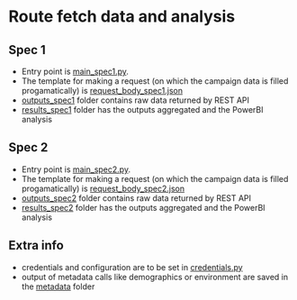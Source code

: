 # Route fetch data and analysis 


## Spec 1

* Entry point is  [main_spec1.py](main_spec1.py). 
* The template for making a request (on which the campaign data is filled progamatically) is [request_body_spec1.json](request_body_spec1.json)
* [outputs_spec1](outputs_spec1) folder contains raw data returned by REST API
* [results_spec1](results_spec1) folder has the outputs aggregated and the PowerBI analysis

## Spec 2

* Entry point is [main_spec2.py](main_spec2.py).
* The template for making a request (on which the campaign data is filled progamatically) is [request_body_spec2.json](request_body_spec2.json) 
* [outputs_spec2](outputs_spec2) folder contains raw data returned by REST API
* [results_spec2](results_spec2)  folder has the outputs aggregated and the PowerBI analysis


## Extra info

* credentials and configuration are to be set in [credentials.py](credentials.py)
* output of metadata calls like demographics or environment are saved in the [metadata](metadata) folder
